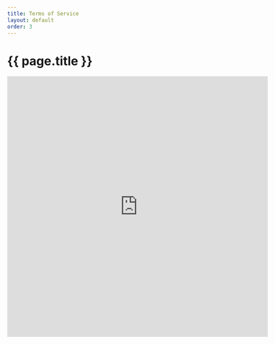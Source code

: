 ```yaml
---
title: Terms of Service
layout: default
order: 3
---
```


# {{ page.title }}

<iframe title="Page" src="https://app.termly.io/document/terms-of-use-for-website/ec3b313e-4392-4a52-84c1-a0714c8cb1ca" style="width: 600px; height: 600px; border: 0px" width="100%" height="100%"></iframe>
